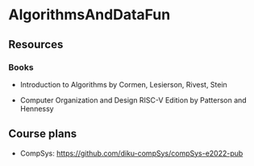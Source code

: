 # AlgorithmsAndDataFun


## Resources


### Books

- Introduction to Algorithms by Cormen, Lesierson, Rivest, Stein

- Computer Organization and Design RISC-V Edition by Patterson and Hennessy


## Course plans

- CompSys: https://github.com/diku-compSys/compSys-e2022-pub
